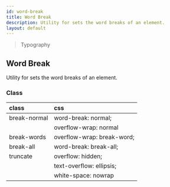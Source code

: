 ```yaml
---
id: word-break
title: Word Break
description: Utility for sets the word breaks of an element.
layout: default
---
```


> Typography

## Word Break

Utility for sets the word breaks of an element.

### Class

| <span class="px-3 py-1 text-white bg-charcoal-100 rounded-full">class</span> | <span class="px-3 py-1 text-white bg-charcoal-100 rounded-full">css</span> |
|:--|:--|
| break-normal | word-break: normal; |
|  | overflow-wrap: normal |
| break-words | overflow-wrap: break-word; |
| break-all | word-break: break-all;
| truncate | overflow: hidden; |
|  | text-overflow: ellipsis; |
|  | white-space: nowrap |
